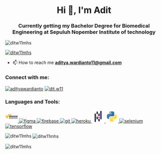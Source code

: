 <h1 align="center">Hi 👋, I'm Adit</h1>
<h3 align="center">Currently getting my Bachelor Degree for Biomedical Engineering at Sepuluh Nopember Institute of technology</h3>

<p align="left"> <img src="https://komarev.com/ghpvc/?username=ditw11mhs&label=Profile%20views&color=0e75b6&style=flat" alt="ditw11mhs" /> </p>

<p align="left"> <a href="https://github.com/ryo-ma/github-profile-trophy"><img src="https://github-profile-trophy.vercel.app/?username=ditw11mhs" alt="ditw11mhs" /></a> </p>

- 📫 How to reach me **aditya.wardianto11@gmail.com**

<h3 align="left">Connect with me:</h3>
<p align="left">
<a href="https://linkedin.com/in/adityawardianto" target="blank"><img align="center" src="https://raw.githubusercontent.com/rahuldkjain/github-profile-readme-generator/master/src/images/icons/Social/linked-in-alt.svg" alt="adityawardianto" height="30" width="40" /></a>
<a href="https://instagram.com/dit.w11" target="blank"><img align="center" src="https://raw.githubusercontent.com/rahuldkjain/github-profile-readme-generator/master/src/images/icons/Social/instagram.svg" alt="dit.w11" height="30" width="40" /></a>
</p>

<h3 align="left">Languages and Tools:</h3>
<p align="left"> <a href="https://aws.amazon.com" target="_blank" rel="noreferrer"> <img src="https://raw.githubusercontent.com/devicons/devicon/master/icons/amazonwebservices/amazonwebservices-original-wordmark.svg" alt="aws" width="40" height="40"/> </a> <a href="https://www.figma.com/" target="_blank" rel="noreferrer"> <img src="https://www.vectorlogo.zone/logos/figma/figma-icon.svg" alt="figma" width="40" height="40"/> </a> <a href="https://firebase.google.com/" target="_blank" rel="noreferrer"> <img src="https://www.vectorlogo.zone/logos/firebase/firebase-icon.svg" alt="firebase" width="40" height="40"/> </a> <a href="https://git-scm.com/" target="_blank" rel="noreferrer"> <img src="https://www.vectorlogo.zone/logos/git-scm/git-scm-icon.svg" alt="git" width="40" height="40"/> </a> <a href="https://heroku.com" target="_blank" rel="noreferrer"> <img src="https://www.vectorlogo.zone/logos/heroku/heroku-icon.svg" alt="heroku" width="40" height="40"/> </a> <a href="https://pandas.pydata.org/" target="_blank" rel="noreferrer"> <img src="https://raw.githubusercontent.com/devicons/devicon/2ae2a900d2f041da66e950e4d48052658d850630/icons/pandas/pandas-original.svg" alt="pandas" width="40" height="40"/> </a> <a href="https://www.python.org" target="_blank" rel="noreferrer"> <img src="https://raw.githubusercontent.com/devicons/devicon/master/icons/python/python-original.svg" alt="python" width="40" height="40"/> </a> <a href="https://www.selenium.dev" target="_blank" rel="noreferrer"> <img src="https://raw.githubusercontent.com/detain/svg-logos/780f25886640cef088af994181646db2f6b1a3f8/svg/selenium-logo.svg" alt="selenium" width="40" height="40"/> </a> <a href="https://www.tensorflow.org" target="_blank" rel="noreferrer"> <img src="https://www.vectorlogo.zone/logos/tensorflow/tensorflow-icon.svg" alt="tensorflow" width="40" height="40"/> </a> </p>

<p><img align="left" src="https://github-readme-stats.vercel.app/api/top-langs?username=ditw11mhs&hide=jupyter%20notebook&theme=dark&show_icons=true&locale=en&layout=compact" alt="ditw11mhs" /></p>

<p>&nbsp;<img align="center" src="https://github-readme-stats.vercel.app/api?username=ditw11mhs&theme=dark&show_icons=true&locale=en" alt="ditw11mhs" /></p>

<p><img align="center" src="https://github-readme-streak-stats.herokuapp.com/?user=ditw11mhs&theme=dark" alt="ditw11mhs" /></p>


